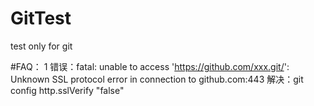 # GitTest
test only for git
 
#FAQ：
1 错误：fatal: unable to access 'https://github.com/xxx.git/': Unknown SSL protocol error in connection to github.com:443 解决：git config http.sslVerify "false"
